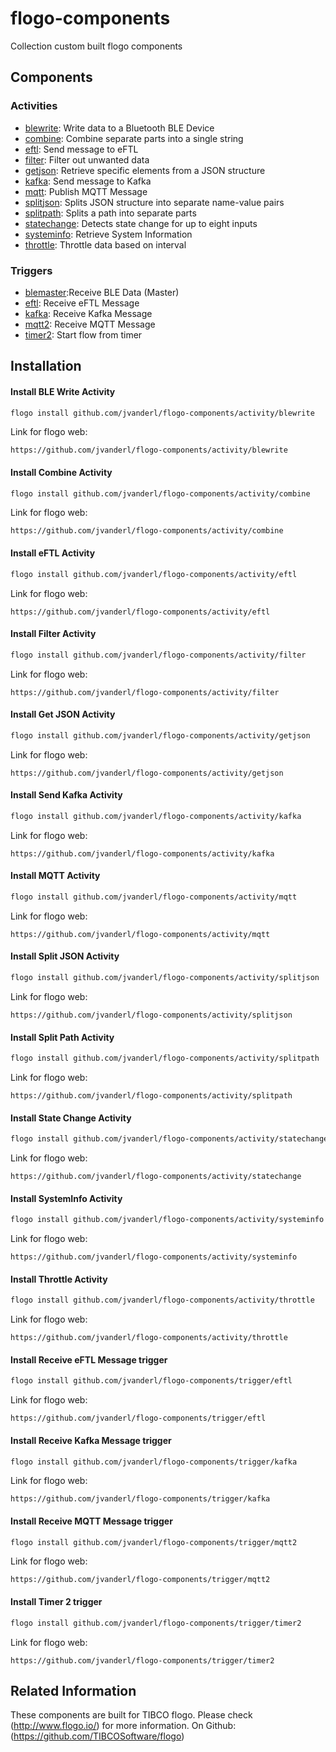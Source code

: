 # flogo-components
Collection custom built flogo components

## Components

### Activities
* [blewrite](activity/blewrite): Write data to a Bluetooth BLE Device
* [combine](activity/combine): Combine separate parts into a single string
* [eftl](activity/eftl): Send message to eFTL
* [filter](activity/filter): Filter out unwanted data
* [getjson](activity/getjson): Retrieve specific elements from a JSON structure
* [kafka](activity/kafka): Send message to Kafka
* [mqtt](activity/mqtt): Publish MQTT Message
* [splitjson](activity/splitjson): Splits JSON structure into separate name-value pairs
* [splitpath](activity/splitpath): Splits a path into separate parts
* [statechange](activity/statechange): Detects state change for up to eight inputs
* [systeminfo](activity/systeminfo): Retrieve System Information
* [throttle](activity/throttle): Throttle data based on interval

### Triggers
* [blemaster](trigger/blemaster):Receive BLE Data (Master)
* [eftl](trigger/eftl): Receive eFTL Message
* [kafka](trigger/kafka): Receive Kafka Message
* [mqtt2](trigger/mqtt2): Receive MQTT Message
* [timer2](trigger/timer2): Start flow from timer

## Installation

#### Install BLE Write Activity
```bash
flogo install github.com/jvanderl/flogo-components/activity/blewrite
```
Link for flogo web:
```
https://github.com/jvanderl/flogo-components/activity/blewrite
```
#### Install Combine Activity
```bash
flogo install github.com/jvanderl/flogo-components/activity/combine
```
Link for flogo web:
```
https://github.com/jvanderl/flogo-components/activity/combine
```

#### Install eFTL Activity
```bash
flogo install github.com/jvanderl/flogo-components/activity/eftl
```
Link for flogo web:
```
https://github.com/jvanderl/flogo-components/activity/eftl
```

#### Install Filter Activity
```bash
flogo install github.com/jvanderl/flogo-components/activity/filter
```
Link for flogo web:
```
https://github.com/jvanderl/flogo-components/activity/filter
```

#### Install Get JSON Activity
```bash
flogo install github.com/jvanderl/flogo-components/activity/getjson
```
Link for flogo web:
```
https://github.com/jvanderl/flogo-components/activity/getjson
```

#### Install Send Kafka Activity
```bash
flogo install github.com/jvanderl/flogo-components/activity/kafka
```
Link for flogo web:
```
https://github.com/jvanderl/flogo-components/activity/kafka
```

#### Install MQTT Activity
```bash
flogo install github.com/jvanderl/flogo-components/activity/mqtt
```
Link for flogo web:
```
https://github.com/jvanderl/flogo-components/activity/mqtt
```

#### Install Split JSON Activity
```bash
flogo install github.com/jvanderl/flogo-components/activity/splitjson
```
Link for flogo web:
```
https://github.com/jvanderl/flogo-components/activity/splitjson
```

#### Install Split Path Activity
```bash
flogo install github.com/jvanderl/flogo-components/activity/splitpath
```
Link for flogo web:
```
https://github.com/jvanderl/flogo-components/activity/splitpath
```

#### Install State Change Activity
```bash
flogo install github.com/jvanderl/flogo-components/activity/statechange
```
Link for flogo web:
```
https://github.com/jvanderl/flogo-components/activity/statechange
```

#### Install SystemInfo Activity
```bash
flogo install github.com/jvanderl/flogo-components/activity/systeminfo
```
Link for flogo web:
```
https://github.com/jvanderl/flogo-components/activity/systeminfo
```

#### Install Throttle Activity
```bash
flogo install github.com/jvanderl/flogo-components/activity/throttle
```
Link for flogo web:
```
https://github.com/jvanderl/flogo-components/activity/throttle
```

#### Install Receive eFTL Message trigger
```bash
flogo install github.com/jvanderl/flogo-components/trigger/eftl
```
Link for flogo web:
```
https://github.com/jvanderl/flogo-components/trigger/eftl
```

#### Install Receive Kafka Message trigger
```bash
flogo install github.com/jvanderl/flogo-components/trigger/kafka
```
Link for flogo web:
```
https://github.com/jvanderl/flogo-components/trigger/kafka
```

#### Install Receive MQTT Message trigger
```bash
flogo install github.com/jvanderl/flogo-components/trigger/mqtt2
```
Link for flogo web:
```
https://github.com/jvanderl/flogo-components/trigger/mqtt2
```

#### Install Timer 2 trigger
```bash
flogo install github.com/jvanderl/flogo-components/trigger/timer2
```
Link for flogo web:
```
https://github.com/jvanderl/flogo-components/trigger/timer2
```

## Related Information
These components are built for TIBCO flogo.
Please check (http://www.flogo.io/) for more information.
On Github: (https://github.com/TIBCOSoftware/flogo)
